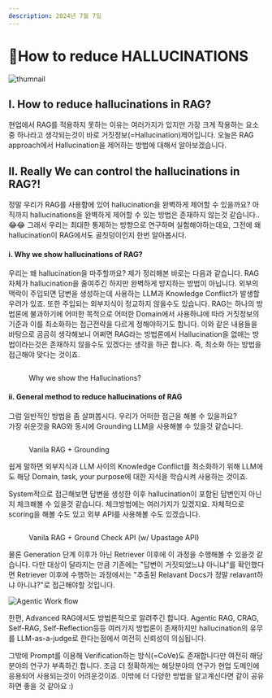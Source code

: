 ```yaml
---
description: 2024년 7월 7일
---
```


# How to reduce HALLUCINATIONS

![thumnail](https://velog.velcdn.com/images/ash-hun/post/dccf256e-b44d-4e6d-8a04-266fc3d4c668/image.png)

## Ⅰ. How to reduce hallucinations in RAG?

현업에서 RAG를 적용하지 못하는 이유는 여러가지가 있지만 가장 크게 작용하는 요소 중 하나라고 생각되는것이 바로 거짓정보(=Hallucination)제어입니다. 오늘은 RAG approach에서 Hallucination을 제어하는 방법에 대해서 알아보겠습니다.

## Ⅱ. Really We can control the hallucinations in RAG?!

정말 우리가 RAG를 사용함에 있어 hallucination을 완벽하게 제어할 수 있을까요? 아직까지 hallucinations을 완벽하게 제어할 수 있는 방법은 존재하지 않는것 같습니다..😂😂 그래서 우리는 최대한 통제하는 방향으로 연구하며 실험해야하는데요, 그전에 왜 hallucination이 RAG에서도 골칫덩이인지 한번 알아봅시다.

#### ⅰ. Why we show hallucinations of RAG?

우리는 왜 hallucination을 마주할까요? 제가 정리해본 바로는 다음과 같습니다.  RAG 자체가 hallucination을 줄여주긴 하지만 완벽하게 방지하는 방법이 아닙니다. 외부의 맥락이 주입되면 답변을 생성하는데 사용하는 LLM과 Knowledge Conflict가 발생할 우려가 있죠. 또한 주입되는 외부지식이 정교하지 않을수도 있습니다. RAG는 하나의 방법론에 불과하기에 어떠한 목적으로 어떠한 Domain에서 사용하냐에 따라 거짓정보의 기준과 이를 최소화하는 접근전략을 다르게 정해야하기도 합니다. 이와 같은 내용들을 바탕으로 곰곰히 생각해보니 어쩌면 RAG라는 방법론에서 Hallucination을 없애는 방법이라는것은 존재하지 않을수도 있겠다는 생각을 하곤 합니다. 즉, 최소화 하는 방법을 접근해야 맞다는 것이죠.

<figure><img src="https://velog.velcdn.com/images/ash-hun/post/2b742bc0-2845-4195-b03e-7e4854830155/image.png" alt=""><figcaption><p>Why we show the Hallucinations?</p></figcaption></figure>

#### ⅱ. General method to reduce hallucinations of RAG

그럼 일반적인 방법을 좀 살펴봅시다. 우리가 어떠한 접근을 해볼 수 있을까요? \
가장 쉬운것을 RAG와 동시에 Grounding LLM을 사용해볼 수 있을것 같습니다.&#x20;

<figure><img src="https://velog.velcdn.com/images/ash-hun/post/5ade0011-622f-45fb-b9f1-802bac02e626/image.png" alt=""><figcaption><p>Vanila RAG + Grounding</p></figcaption></figure>

쉽게 말하면 외부지식과 LLM 사이의 Knowledge Conflict를 최소화하기 위해 LLM에도 해당 Domain, task, your purpose에 대한 지식을 학습시켜 사용하는 것이죠.

System적으로 접근해보면 답변을 생성한 이후 hallucination이 포함된 답변인지 아닌지 체크해볼 수 있을것 같습니다. 체크방법에는 여러가지가 있겠지요. 자체적으로 scoring을 해볼 수도 있고 외부 API를 사용해볼 수도 있겠습니다.&#x20;

<figure><img src="https://velog.velcdn.com/images/ash-hun/post/a0afcc0c-92f3-46e8-aefd-2ffe1a8bcc8e/image.png" alt=""><figcaption><p>Vanila RAG + Ground Check API (w/ Upastage API)</p></figcaption></figure>

물론 Generation 단계 이후가 아닌 Retriever 이후에 이 과정을 수행해볼 수 있을것 같습니다. 다만 대상이 달라지는 만큼 기존에는 "답변이 거짓되었느냐 아니냐"를 확인했다면 Retriever 이후에 수행하는 과정에서는 "추출된 Relavant Docs가 정말 relavant하냐 아니냐?"로 접근해야할 것입니다.

![Agentic Work flow](https://velog.velcdn.com/images/ash-hun/post/d00cd6ca-509e-4102-b9f9-9d448f8384b0/image.png)

한편, Advanced RAG에서도 방법론적으로 알려주긴 합니다. Agentic RAG, CRAG, Self-RAG, Self-Reflection등등 여러가지 방법론이 존재하지만 hallucination의 유무를 LLM-as-a-judge로 한다는점에서 여전히 신뢰성이 의심됩니다.

그밖에 Prompt를 이용해 Verification하는 방식(=CoVe)도 존재합니다만 여전히 해당분야의 연구가 부족하긴 합니다. 조금 더 정확하게는 해당분야의 연구가 현업 도메인에 응용되어 사용되는것이 어려운것이죠. 이밖에 더 다양한 방법을 알고계신다면 같이 공유하면 좋을 것 같아요 :)
